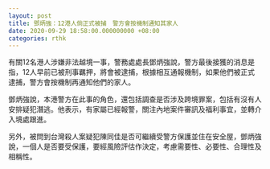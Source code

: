 ```yaml
---
layout: post
title: 鄧炳強：12港人倘正式被捕　警方會按機制通知其家人
date: 2020-09-29 18:58:00.000000000 +08:00
categories: rthk
---
```


有關12名港人涉嫌非法越境一事，警務處處長鄧炳強說，警方最後接獲的消息是指，12人早前已被刑事羈押，將會被逮捕，根據相互通報機制，如果他們被正式逮捕，警方會按機制再通知他們的家人。

鄧炳強說，本港警方在此事的角色，還包括調查是否涉及跨境罪案，包括有沒有人安排疑犯潛逃。他表示，有家屬已經報警，關注內地案件審訊及福利事宜，並轉介入境處跟進。

另外，被問到台灣殺人案疑犯陳同佳是否可繼續受警方保護並住在安全屋，鄧炳強說，一個人是否要受保護，要經風險評估作決定，考慮需要性、必要性、合理性及相稱性。
